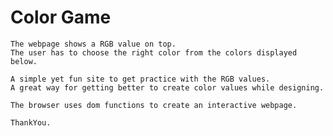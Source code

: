 # Color Game

    The webpage shows a RGB value on top.
    The user has to choose the right color from the colors displayed below.

    A simple yet fun site to get practice with the RGB values.
    A great way for getting better to create color values while designing.

    The browser uses dom functions to create an interactive webpage.

    ThankYou.
